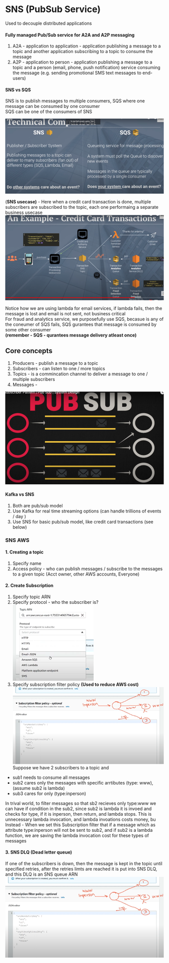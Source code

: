 # SNS (PubSub Service)

Used to decouple distributed applications

#### Fully managed Pub/Sub service for A2A and A2P messaging
1. A2A - application to application - application publishing a message to a topic and another application subscribing to a topic to consume the message
2. A2P - application to person - application publishing a message to a topic and a person (email, phone, push notification) service consuming the message (e.g. sending promotional SMS text messages to end-users)

#### SNS vs SQS

SNS is to publish messages to multiple consumers, SQS where one message can be consumed by one consumer  
SQS can be one of the consumers of SNS

![alt text](PNG/SNS1.PNG "Title") 

(**SNS usecase)** - Here when a credit card transaction is done, multiple subscribers are subscribed to the topic, each one performaing a separate business usecase
![alt text](PNG/SNS2.PNG "Title") 

Notice how we are using lambda for email services, if lambda fails, then the message is lost and email is not sent, not business critical  
For fraud and analytics service, we purposefully use SQS, becasue is any of the coneumer of SQS fails, SQS gurantees that message is consumed by some other consumer  
**(remember - SQS - qurantees message delivery atleast once)**

## Core concepts

1. Producers - publish a message to a topic
2. Subscribers - can listen to one / more topics
3. Topics - is a commincation channel to deliver a message to one / multiple subscribers
4. Messages - 

![alt text](PNG/SNS3.PNG "Title") 

#### Kafka vs SNS
1. Both are pub/sub model
2. Use Kafka for real time streaming options (can handle trillions of events / day )
3. Use SNS for basic pub/sub model, like credit card transactions (see below)

### SNS AWS
#### 1. Creating a topic
1. Specify name
2. Access policy - who can publish messages / subscribe to the messages to a given topic (Acct owner, other AWS accounts, Everyone)

#### 2. Create Subscription
1. Specify topic ARN
2. Specify protocol - who the subscriber is?
![alt text](PNG/SNS4.PNG "Title")   
3. Specify subscription filter policy **(Used to reduce AWS cost)**  
![alt text](PNG/SNS5.PNG "Title")   
Suppose we have 2 subscribers to a topic and   
 - sub1 needs to consume all messages
 - sub2 cares only the messages with specific arrtibutes (type: www), (assume sub2 is lambda)
 - sub3 cares for only (type:inperson)

In trival world, to filter messages so that sb2 recieves only type:www we can have if condition in the sub2, since sub2 is lambda it is invoed and checks  for type, if it is inperson, then return, and lambda stops. This is unnecessary lambda invocation, and lambda invoations costs money, bu Instead - 
When we set this Subscription filter that if a message which as attribute type:inperson will not be sent to sub2, and if sub2 is a lambda function, we are saving the lambda invocation cost for these types of messages

#### 3. SNS DLQ (Dead letter queue)
If one of the subscribers is down, then the message is kept in the topic until specified retries, after the retries limts are reached it is put into SNS DLQ, and this DLQ is an SNS queue ARN  
![alt text](PNG/SNS5.PNG "Title")   